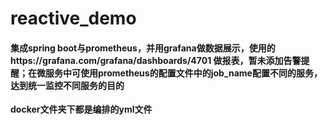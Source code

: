 # reactive_demo

#### 集成spring boot与prometheus，并用grafana做数据展示，使用的https://grafana.com/grafana/dashboards/4701 做报表，暂未添加告警提醒；在微服务中可使用prometheus的配置文件中的job_name配置不同的服务，达到统一监控不同服务的目的

**docker文件夹下都是编排的yml文件**

